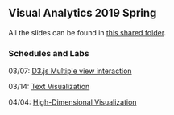 ## Visual Analytics 2019 Spring

All the slides can be found in [this shared folder](https://drive.google.com/drive/folders/1IjkadJiwqx8x4nwSvm7ZmxdkhYIvhIZI?usp=sharing).

### Schedules and Labs

03/07: [D3.js Multiple view interaction](<https://github.com/CristianFelix/design-app-tutorial>)

03/14: [Text Visualization](<https://github.com/nyuvis/visual_analytics_course/tree/master/text_vis_lab>)

04/04: [High-Dimensional Visualization](<https://github.com/nyuvis/visual_analytics_course/tree/master/hd_vis_lab>)



